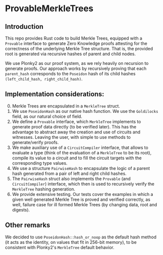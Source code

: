 # ProvableMerkleTrees

## Introduction

This repo provides Rust code to build Merkle Trees, equipped with a `Provable` interface to generate Zero Knowledge proofs
attesting for the correctness of the underlying Merkle Tree structure. That is, the provided root is generated via recursive hashes of parent and child nodes.

We use Plonky2 as our proof system, as we rely heavily on recursion to generate proofs. Our approach works by recursively proving that each `parent_hash` corresponds to the `Poseidon` hash of its child hashes `(left_child_hash, right_child_hash)`.

## Implementation considerations:

0. Merkle Trees are encapsulated in a `MerkleTree` struct.
1. We use `PoseidonHash` as our native hash function. We use the `Goldilocks` field, as our natural choice of field.
2. We define a `Provable` interface, which `MerkleTree` implements to generate proof data directly (to be verified later).
This has the advantage to abstract away the creation and use of circuits and witnesses. Leaving the user, with simple to use methods
to generate/verify proofs.
3. We make auxiliary use of a `CircuitCompiler` interface, that allows to evaluate a type (think of the evaluation of a `MerkleTree` to be its root), compile its value to a circuit and to fill the circuit targets with the corresponding type values.
4. We use a structure `PairwiseHash` to encapsulate the logic of a parent hash generated from a pair of left and right child hashes.
5. The `PairwiseHash` struct also implements the `Provable` (and `CircuitCompiler`) interface, which then is used to recursively
verify the `MerkleTree` hashing generation.
6. We provide extensive testing. Our tests cover the examples in which a given well generated Merkle Tree is proved and verified correctly, as well, failure case for ill formed Merkle Trees (by changing data, root and digests).

## Other remarks

We decided to use `PoseidonHash::hash_or_noop` as the default hash method (it acts as the identity, on values that fit in 256-bit memory), to be consistent with Plonky2's `MerkleTree` default behavior.
